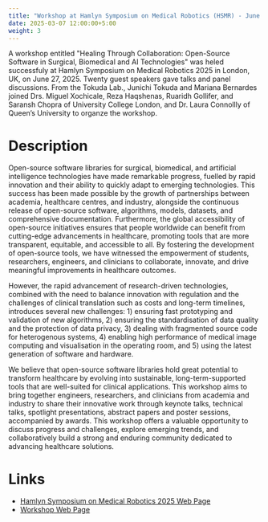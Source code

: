 ```yaml
---
title: "Workshop at Hamlyn Symposium on Medical Robotics (HSMR) - June 27, 2025"
date: 2025-03-07 12:00:00+5:00
weight: 3
---
```


A workshop entitled "Healing Through Collaboration: Open-Source Software in Surgical, Biomedical and AI Technologies" was heled successfuly at Hamlyn Symposium on Medical Robotics 2025 in London, UK, on June 27, 2025. Twenty guest speakers gave talks and panel discussions. From the Tokuda Lab., Junichi Tokuda and Mariana Bernardes joined Drs. Miguel Xochicale, Reza Haqshenas, Ruaridh Gollifer, and Saransh Chopra of University College London, and Dr. Laura Connollly of Queen’s University to organze the workshop. 

Description
===========

Open-source software libraries for surgical, biomedical, and artificial intelligence technologies have made remarkable progress, fuelled by rapid innovation and their ability to quickly adapt to emerging technologies. This success has been made possible by the growth of partnerships between academia, healthcare centres, and industry, alongside the continuous release of open-source software, algorithms, models, datasets, and comprehensive documentation. Furthermore, the global accessibility of open-source initiatives ensures that people worldwide can benefit from cutting-edge advancements in healthcare, promoting tools that are more transparent, equitable, and accessible to all. By fostering the development of open-source tools, we have witnessed the empowerment of students, researchers, engineers, and clinicians to collaborate, innovate, and drive meaningful improvements in healthcare outcomes.

However, the rapid advancement of research-driven technologies, combined with the need to balance innovation with regulation and the challenges of clinical translation such as costs and long-term timelines, introduces several new challenges: 1) ensuring fast prototyping and validation of new algorithms, 2) ensuring the standardisation of data quality and the protection of data privacy, 3) dealing with fragmented source code for heterogenous systems, 4) enabling high performance of medical image computing and visualisation in the operating room, and 5) using the latest generation of software and hardware.

We believe that open-source software libraries hold great potential to transform healthcare by evolving into sustainable, long-term-supported tools that are well-suited for clinical applications. This workshop aims to bring together engineers, researchers, and clinicians from academia and industry to share their innovative work through keynote talks, technical talks, spotlight presentations, abstract papers and poster sessions, accompanied by awards. This workshop offers a valuable opportunity to discuss progress and challenges, explore emerging trends, and collaboratively build a strong and enduring community dedicated to advancing healthcare solutions.



Links
=====
- [Hamlyn Symposium on Medical Robotics 2025 Web Page](https://www.hamlynsymposium.org) 
- [Workshop Web Page](https://www.hamlynsymposium.org/events/healing-through-collaboration-open-source-software-in-surgical-biomedical-and-ai-technologies/)  

